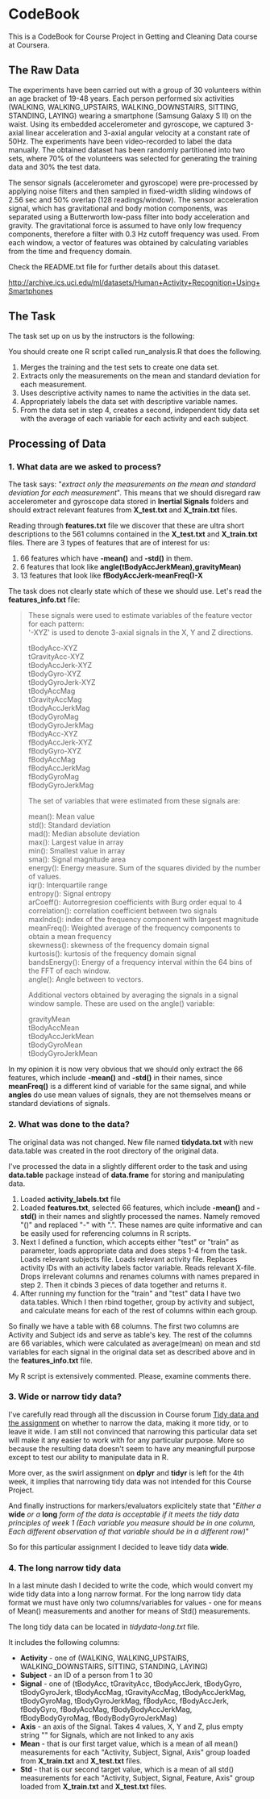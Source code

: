 # CodeBook #
This is a CodeBook for Course Project in Getting and Cleaning Data course at Coursera.
## The Raw Data ##
The experiments have been carried out with a group of 30 volunteers within an age bracket of 19-48 years. Each person performed six activities (WALKING, WALKING_UPSTAIRS, WALKING_DOWNSTAIRS, SITTING, STANDING, LAYING) wearing a smartphone (Samsung Galaxy S II) on the waist. Using its embedded accelerometer and gyroscope, we captured 3-axial linear acceleration and 3-axial angular velocity at a constant rate of 50Hz. The experiments have been video-recorded to label the data manually. The obtained dataset has been randomly partitioned into two sets, where 70% of the volunteers was selected for generating the training data and 30% the test data. 

The sensor signals (accelerometer and gyroscope) were pre-processed by applying noise filters and then sampled in fixed-width sliding windows of 2.56 sec and 50% overlap (128 readings/window). The sensor acceleration signal, which has gravitational and body motion components, was separated using a Butterworth low-pass filter into body acceleration and gravity. The gravitational force is assumed to have only low frequency components, therefore a filter with 0.3 Hz cutoff frequency was used. From each window, a vector of features was obtained by calculating variables from the time and frequency domain. 

Check the README.txt file for further details about this dataset.

http://archive.ics.uci.edu/ml/datasets/Human+Activity+Recognition+Using+Smartphones

## The Task ##
The task set up on us by the instructors is the following:

You should create one R script called run_analysis.R that does the following. 

1. Merges the training and the test sets to create one data set.
2. Extracts only the measurements on the mean and standard deviation for each measurement.
3. Uses descriptive activity names to name the activities in the data set.
4. Appropriately labels the data set with descriptive variable names.
5. From the data set in step 4, creates a second, independent tidy data set with the average of each variable for each activity and each subject.

## Processing of Data ##

### 1. What data are we asked to process?
The task says: "*extract only the measurements on the mean and standard deviation for each measurement*". This means that we should disregard raw accelerometer and gyroscope data stored in **Inertial Signals** folders and should extract relevant features from **X_test.txt** and **X_train.txt** files.

Reading through **features.txt** file we discover that these are ultra short descriptions to the 561 columns contained in the **X_test.txt** and **X_train.txt** files. There are 3 types of features that are of interest for us:

 1. 66 features which have **-mean()** and **-std()** in them.
 2. 6 features that look like **angle(tBodyAccJerkMean),gravityMean)**
 3. 13 features that look like **fBodyAccJerk-meanFreq()-X**

The task does not clearly state which of these we should use.
Let's read the **features_info.txt** file:

> These signals were used to estimate variables of the feature vector for each pattern:  
'-XYZ' is used to denote 3-axial signals in the X, Y and Z directions.
>
> tBodyAcc-XYZ<br/>
> tGravityAcc-XYZ<br/>
> tBodyAccJerk-XYZ<br/>
> tBodyGyro-XYZ<br/>
> tBodyGyroJerk-XYZ<br/>
> tBodyAccMag<br/>
> tGravityAccMag<br/>
> tBodyAccJerkMag<br/>
> tBodyGyroMag<br/>
> tBodyGyroJerkMag<br/>
> fBodyAcc-XYZ<br/>
> fBodyAccJerk-XYZ<br/>
> fBodyGyro-XYZ<br/>
> fBodyAccMag<br/>
> fBodyAccJerkMag<br/>
> fBodyGyroMag<br/>
> fBodyGyroJerkMag<br/>
>
>The set of variables that were estimated from these signals are: 
>
>mean(): Mean value<br/>
>std(): Standard deviation<br/>
>mad(): Median absolute deviation<br/>
>max(): Largest value in array<br/>
>min(): Smallest value in array<br/>
>sma(): Signal magnitude area<br/>
>energy(): Energy measure. Sum of the squares divided by the number of values.<br/>
>iqr(): Interquartile range<br/>
>entropy(): Signal entropy<br/>
>arCoeff(): Autorregresion coefficients with Burg order equal to 4<br/>
>correlation(): correlation coefficient between two signals<br/>
>maxInds(): index of the frequency component with largest magnitude<br/>
>meanFreq(): Weighted average of the frequency components to obtain a mean frequency<br/>
>skewness(): skewness of the frequency domain signal<br/>
>kurtosis(): kurtosis of the frequency domain signal<br/>
>bandsEnergy(): Energy of a frequency interval within the 64 bins of the FFT of each window.<br/>
>angle(): Angle between to vectors.<br/>
>
>Additional vectors obtained by averaging the signals in a signal window sample. These are used on the angle() variable:
>
>gravityMean<br/>
>tBodyAccMean<br/>
>tBodyAccJerkMean<br/>
>tBodyGyroMean<br/>
>tBodyGyroJerkMean<br/>

In my opinion it is now very obvious that we should only extract the 66 features, which include **-mean()** and **-std()** in their names, since **meanFreq()** is a different kind of variable for the same signal, and while **angles** do use mean values of signals, they are not themselves means or standard deviations of signals.

### 2. What was done to the data?
The original data was not changed. New file named **tidydata.txt** with new data.table was created in the root directory of the original data.

I've processed the data in a slightly different order to the task and using **data.table** package instead of **data.frame** for storing and manipulating data.

1. Loaded **activity_labels.txt** file
2. Loaded **features.txt**, selected 66 features, which include **-mean()** and **-std()** in their names and slightly processed the names. Namely removed "()" and replaced "-" with ".". These names are quite informative and can be easily used for referencing columns in R scripts.
3. Next I defined a function, which accepts either "test" or "train" as parameter, loads appropriate data and does steps 1-4 from the task. Loads relevant subjects file. Loads relevant activity file. Replaces activity IDs with an activity labels factor variable. Reads relevant X-file. Drops irrelevant columns and renames columns with names prepared in step 2. Then it cbinds 3 pieces of data together and returns it.
4. After running my function for the "train" and "test" data I have two data.tables. Which I then rbind together, group by activity and subject, and calculate means for each of the rest of columns within each group.

So finally we have a table with 68 columns. The first two columns are Activity and Subject ids and serve as table's key. The rest of the columns are 66 variables, which were calculated as average(mean) on mean and std variables for each signal in the original data set as described above and in the **features_info.txt** file.

My R script is extensively commented.
Please, examine comments there.

### 3. Wide or narrow tidy data?
I've carefully read through all the discussion in Course forum [Tidy data and the assignment](https://class.coursera.org/getdata-009/forum/thread?thread_id=192) on whether to narrow the data, making it more tidy, or to leave it wide. I am still not convinced that narrowing this particular data set will make it any easier to work with for any particular purpose. More so because the resulting data doesn't seem to have any meaningfull purpose except to test our ability to manipulate data in R.

More over, as the swirl assignment on **dplyr** and **tidyr** is left for the 4th week, it implies that narrowing tidy data was not intended for this Course Project.

And finally instructions for markers/evaluators explicitely state that "*Either a* **wide** *or a* **long** *form of the data is acceptable if it meets the tidy data principles of week 1 (Each variable you measure should be in one column, Each different observation of that variable should be in a different row)*"

So for this particular assignment I decided to leave tidy data **wide**.

### 4. The long narrow tidy data
In a last minute dash I decided to write the code, which would convert my wide tidy data into a long narrow format. For the long narrow tidy data format we must have only two columns/variables for values - one for means of Mean() measurements and another for means of Std() measurements.

The long tidy data can be located in *tidydata-long.txt* file.

It includes the following columns:
- **Activity** - one of (WALKING, WALKING_UPSTAIRS, WALKING_DOWNSTAIRS, SITTING, STANDING, LAYING)
- **Subject** - an ID of a person from 1 to 30
- **Signal** - one of (tBodyAcc, tGravityAcc, tBodyAccJerk, tBodyGyro, tBodyGyroJerk, tBodyAccMag, tGravityAccMag, tBodyAccJerkMag, tBodyGyroMag, tBodyGyroJerkMag, fBodyAcc, fBodyAccJerk, fBodyGyro, fBodyAccMag, fBodyBodyAccJerkMag, fBodyBodyGyroMag, fBodyBodyGyroJerkMag)
- **Axis** - an axis of the Signal. Takes 4 values, X, Y and Z, plus empty string "" for Signals, which are not linked to any axis
- **Mean** - that is our first target value, which is a mean of all mean() measurements for each "Activity, Subject, Signal, Axis" group loaded from **X_train.txt** and **X_test.txt** files.
- **Std** - that is our second target value, which is a mean of all std() measurements for each "Activity, Subject, Signal, Feature, Axis" group loaded from **X_train.txt** and **X_test.txt** files.